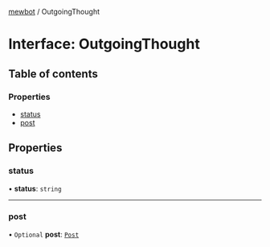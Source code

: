[mewbot](../README.md) / OutgoingThought

# Interface: OutgoingThought

## Table of contents

### Properties

- [status](OutgoingThought.md#status)
- [post](OutgoingThought.md#post)

## Properties

### status

• **status**: `string`

___

### post

• `Optional` **post**: [`Post`](Post.md)
